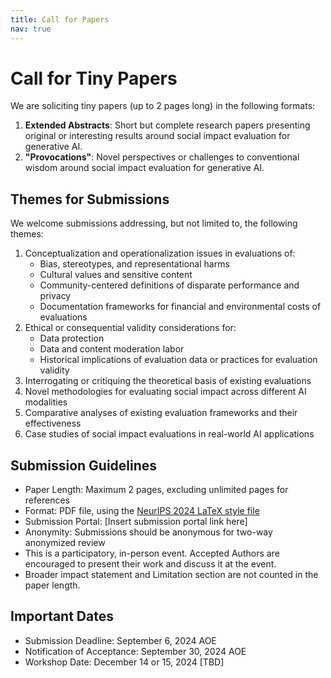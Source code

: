 ```yaml
---
title: Call for Papers
nav: true
---
```


# Call for Tiny Papers

We are soliciting tiny papers (up to 2 pages long) in the following formats:

1. **Extended Abstracts**: Short but complete research papers presenting original or interesting results around social impact evaluation for generative AI.
2. **"Provocations"**: Novel perspectives or challenges to conventional wisdom around social impact evaluation for generative AI.

## Themes for Submissions

We welcome submissions addressing, but not limited to, the following themes:

1. Conceptualization and operationalization issues in evaluations of:
   - Bias, stereotypes, and representational harms
   - Cultural values and sensitive content
   - Community-centered definitions of disparate performance and privacy
   - Documentation frameworks for financial and environmental costs of evaluations
2. Ethical or consequential validity considerations for:
   - Data protection
   - Data and content moderation labor
   - Historical implications of evaluation data or practices for evaluation validity
3. Interrogating or critiquing the theoretical basis of existing evaluations
4. Novel methodologies for evaluating social impact across different AI modalities
5. Comparative analyses of existing evaluation frameworks and their effectiveness
6. Case studies of social impact evaluations in real-world AI applications

## Submission Guidelines

- Paper Length: Maximum 2 pages, excluding unlimited pages for references
- Format: PDF file, using the [NeurIPS 2024 LaTeX style file](https://neurips.cc/Conferences/2024/PaperInformation/StyleFiles)
- Submission Portal: [Insert submission portal link here]
- Anonymity: Submissions should be anonymous for two-way anonymized review
- This is a participatory, in-person event. Accepted Authors are encouraged to present their work and discuss it at the event.
- Broader impact statement and Limitation section are not counted in the paper length.

## Important Dates

- Submission Deadline: September 6, 2024 AOE
- Notification of Acceptance: September 30, 2024 AOE
- Workshop Date: December 14 or 15, 2024 [TBD]

